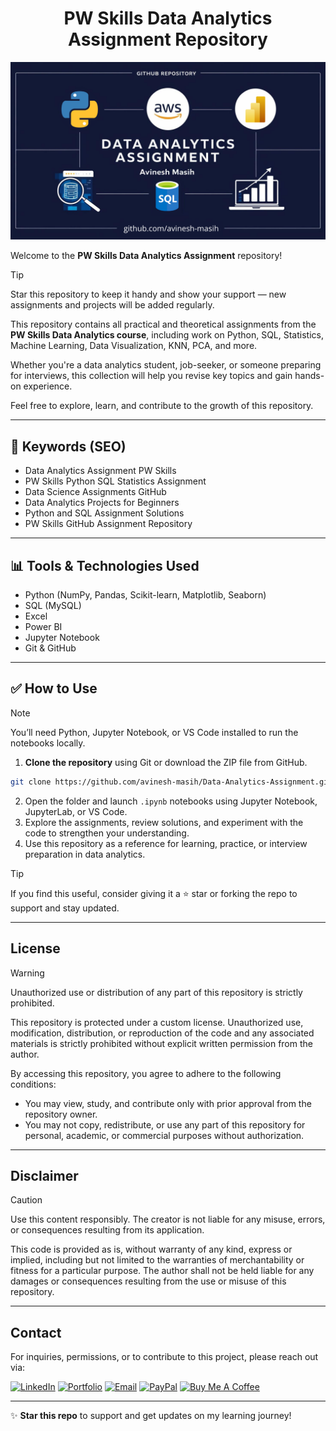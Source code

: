 <h1 align="center">PW Skills Data Analytics Assignment Repository</h1>

![Banner](https://raw.githubusercontent.com/avinesh-masih/avinesh-masih-assets/refs/heads/main/assets/banners/avinesh-masih-Data-Analytics-Assignment.png)

Welcome to the **PW Skills Data Analytics Assignment** repository!  

> [!TIP]  
> Star this repository to keep it handy and show your support — new assignments and projects will be added regularly.

This repository contains all practical and theoretical assignments from the **PW Skills Data Analytics course**, including work on Python, SQL, Statistics, Machine Learning, Data Visualization, KNN, PCA, and more.

Whether you're a data analytics student, job-seeker, or someone preparing for interviews, this collection will help you revise key topics and gain hands-on experience.

Feel free to explore, learn, and contribute to the growth of this repository.

---

## 🔑 Keywords (SEO)

- Data Analytics Assignment PW Skills  
- PW Skills Python SQL Statistics Assignment  
- Data Science Assignments GitHub  
- Data Analytics Projects for Beginners  
- Python and SQL Assignment Solutions  
- PW Skills GitHub Assignment Repository  

---

## 📊 Tools & Technologies Used

- Python (NumPy, Pandas, Scikit-learn, Matplotlib, Seaborn)  
- SQL (MySQL)  
- Excel  
- Power BI  
- Jupyter Notebook  
- Git & GitHub  

---

## ✅ How to Use

> [!NOTE]  
> You’ll need Python, Jupyter Notebook, or VS Code installed to run the notebooks locally.

1. **Clone the repository** using Git or download the ZIP file from GitHub.  
```bash
git clone https://github.com/avinesh-masih/Data-Analytics-Assignment.git
   ```

2. Open the folder and launch `.ipynb` notebooks using Jupyter Notebook, JupyterLab, or VS Code.
3. Explore the assignments, review solutions, and experiment with the code to strengthen your understanding.
4. Use this repository as a reference for learning, practice, or interview preparation in data analytics.

> [!TIP]  
> If you find this useful, consider giving it a ⭐ star or forking the repo to support and stay updated.

---

## License  

> [!WARNING]  
> Unauthorized use or distribution of any part of this repository is strictly prohibited.

This repository is protected under a custom license. Unauthorized use, modification, distribution, or reproduction of the code and any associated materials is strictly prohibited without explicit written permission from the author.  

By accessing this repository, you agree to adhere to the following conditions:  
- You may view, study, and contribute only with prior approval from the repository owner.  
- You may not copy, redistribute, or use any part of this repository for personal, academic, or commercial purposes without authorization.  

---

## Disclaimer  

> [!CAUTION]  
> Use this content responsibly. The creator is not liable for any misuse, errors, or consequences resulting from its application.

This code is provided as is, without warranty of any kind, express or implied, including but not limited to the warranties of merchantability or fitness for a particular purpose. The author shall not be held liable for any damages or consequences resulting from the use or misuse of this repository.  

---

## Contact  

For inquiries, permissions, or to contribute to this project, please reach out via:  

[![LinkedIn](https://img.shields.io/badge/LinkedIn-0077B5?style=for-the-badge&logo=linkedin&logoColor=white)](https://www.linkedin.com/in/avineshlko/)  [![Portfolio](https://img.shields.io/badge/Portfolio-000000?style=for-the-badge&logo=githubpages&logoColor=white)](https://avinesh-masih.github.io/)  [![Email](https://img.shields.io/badge/Email-D14836?style=for-the-badge&logo=gmail&logoColor=white)](mailto:skmasih11@gmail.com)  [![PayPal](https://img.shields.io/badge/PayPal-009CDE?style=for-the-badge&logo=paypal&logoColor=white)](https://paypal.me/AVINESHMASIH)  [![Buy Me A Coffee](https://img.shields.io/badge/Buy%20Me%20A%20Coffee-FFDD00?style=for-the-badge&logo=buy-me-a-coffee&logoColor=black)](https://buymeacoffee.com/avineshlko)

---

✨ **Star this repo** to support and get updates on my learning journey!  
